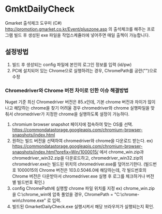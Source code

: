 # GmktDailyCheck
Gmarket 출석체크 도우미 (C#)
http://promotion.gmarket.co.kr/Event/pluszone.asp 의 출석체크를 해주는 프로그램
빌드 후 생성된 exe 파일을 작업스케쥴러에 넣어주면 매일 출첵이 가능합니다.

## 설정방법
1. 빌드 후 생성되는 config 파일에 본인의 로그인 정보를 입력 (id/pw)
2. PC에 설치되어 있는 Chrome으로 실행하려는 경우, ChromePath를 공란("")으로 수정

### Chromedriver와 Chrome 버전 차이로 인한 이슈 해결방법
Nuget 기준 최신 Chromedriver 버전은 85.x인데, 기본 chrome 버전과 차이가 많이 나고 해당하는 chrome을 찾기 어려울 경우
chromedriver와 chrome 실행파일을 맞춰서 chromedriver가 지정한 chrome을 실행하도록 설정이 가능하다.
1. chromium browser snapshot 페이지에 접속하여 맞는 OS를 선택. https://commondatastorage.googleapis.com/chromium-browser-snapshots/index.html
2. 원하는 빌드 버전을 선택하여 chromedriver와 chrome을 다운로드 받는다.
  ex) https://commondatastorage.googleapis.com/chromium-browser-snapshots/index.html?prefix=Win/1000015/ 에서
  chrome_win.zip과 chromedriver_win32.zip을 다운로드하고, chromedriver_win32.zip의 chromedriver.exe는 빌드된 위치의 chromedriver.exe를 덮어쓰기한다.
  (빌드번호 1000015의 Chrome 버전은 103.0.5046.0에 해당하는데, 각 빌드번호의 Chrome 버전은 다운받아서 chromedriver.exe 실행 후 로그를 체크하거나 버전별 빌드번호 확인.)
3. config ChromePath에 실행할 chrome 파일 위치를 지정
  ex) chrome_win.zip을 C:\chrome_win에 압축 풀었을 경우,  ChromePath = "C:\chrome-win\chrome.exe" 로 입력.
4. 빌드된 GmarketDailyCheck.exe 실행시켜서 해당 브라우저가 실행되는지 확인.
